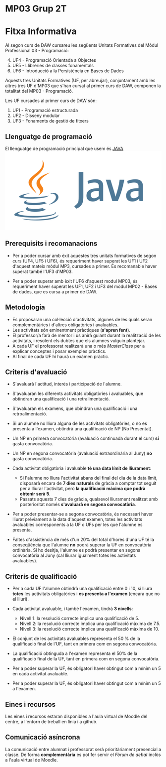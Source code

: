 # MP03 Grup 2T
# Fitxa Informativa

Al segon curs de DAW cursareu les següents Unitats Formatives del Mòdul Professional 03 - Programació:

4. UF4 - Programació Orientada a Objectes
5. UF5 - Llibreries de classes fonamentals
6. UF6 - Introducció a la Persistència en Bases de Dades

Aquests tres Unitats Formatives (UF, per abreujar), conjuntament amb les altres tres UF d'MP03 que s'han cursat al primer curs de DAW, componen la totalitat del MP03 - Programació.

Les UF cursades al primer curs de DAW són:

1. UF1 - Programació estructurada
2. UF2 - Disseny modular
3. UF3 - Fonaments de gestió de fitxers

## Llenguatge de programació

El llenguatge de programació principal que usem és 
[JAVA](https://ca.wikipedia.org/wiki/Java_(llenguatge_de_programaci%C3%B3))
![java logo](./images/java_logo_icon.png)

## Prerequisits i recomanacions

- Per a poder cursar amb èxit aquestes tres unitats formatives de segon curs (UF4, UF5 i UF6), és requeriment haver superat les UF1 i UF2 d'aquest mateix mòdul MP3, cursades a primer. És recomanable haver superat també l'UF3 d'MP03.

- Per a poder superar amb èxit l'UF6 d'aquest modul MP03, és requeriment haver superat les UF1, UF2 i UF3 del mòdul MP02 - Bases de dades, que es cursa a primer de DAW.

## Metodologia

- Es proposaran una col·lecció d'activitats, algunes de les quals seran complementàries i d'altres obligatòries i avaluables.
- Les activitats són eminentment pràctiques (**s'apren fent**).
- El professor/a farà de mentor i us anirà guiant durant la realització de les activitats, i resolent els dubtes que els alumnes vulguin plantejar.
- A cada UF el professorat realitzarà una o més _MasterClass_ per a explicar conceptes i posar exemples pràctics.
- Al final de cada UF hi haurà un exàmen pràctic.

## Criteris d'avaluació

- S'avaluarà l'actitud, interès i participació de l'alumne.
- S'avaluaran les diferents activitats obligatòries i avaluables, que obtindran una qualificació i una retralimentació.
- S'avaluaran els examens, que obindran una qualificació i una retroalimentació.
- Si un alumne no lliura alguna de les activitats obligatòries, o no es presenta a l'examen, obtindrà una qualificació de NP (No Presentat).
- Un NP en primera convocatòria (avaluació continuada durant el curs) **sí** gasta convocatòria.
- Un NP en segona convocatòria (avaluació extraordinària al Juny) **no** gasta convocatòria.
- Cada activitat obligatòria i avaluable **té una data límit de lliurament**: 

    * Si l'alumne no lliura l'activitat abans del final del dia de la data límit, disposarà encara de **7 dies naturals** de gràcia a comptar tot seguit per a lliurar l'activitat, però **la qualificació màxima que podrà obtenir serà 5**. 
    * Passats aquests 7 dies de gràcia, qualsevol lliurament realitzat amb posterioritat només **s'avaluarà en segona convocatòria**.

- Per a poder presentar-se a segona convocatòria, és necessari haver lliurat prèviament a la data d'aquest examen, totes les activitats avaluables corresponents a la UF o UFs per les que l'alumne es presenta.

- Faltes d'assistència de més d'un 20% del total d'hores d'una UF té la conseqüència que l'alumne **no** podrà superar la UF en convocatòria ordinària. Si ho desitja, l'alumne es podrà presentar en segona convocatòria al Juny (cal lliurar igualment totes les activitats avaluables).

## Criteris de qualificació

- Per a cada UF l'alumne obtindrà una qualificació entre 0 i 10, si lliura **totes** les activitats obligatòries i **es presenta a l'examen** (encara que no el lliuri).

- Cada activitat avaluable, i també l'examen, tindrà **3 nivells**:

    * Nivell 1: la resolució correcte implica una qualificació de 5.
    * Nivell 2: la resolució correcte implica una qualificació màxima de 7.5.
    * Nivell 3: la resolució correcte implica una qualificació màxima de 10.
   
- El conjunt de les activitats avaluables representa el 50 % de la qualificació final de l'UF, tant en primera com en segona convocatòria.

- La qualificació obtinguda a l'examen representa el 50% de la qualificació final de la UF, tant en primera com en segona convocatòria.

- Per a poder superar la UF, és obligatori haver obtingut com a mínim un 5 en cada activitat avaluable.

- Per a poder superar la UF, és obligatori haver obtingut com a mínim un 5 a l'examen.


## Eines i recursos

Les eines i recursos estaran disponibles a l'aula virtual de Moodle del centre, a l'entorn de treball en línia i a github.

## Comunicació asíncrona

La comunicació entre alumnat i professorat serà prioritàriament presencial a classe. De forma **complementària** es pot fer servir el _Fòrum de debat_ inclòs a l'aula virtual de Moodle.



